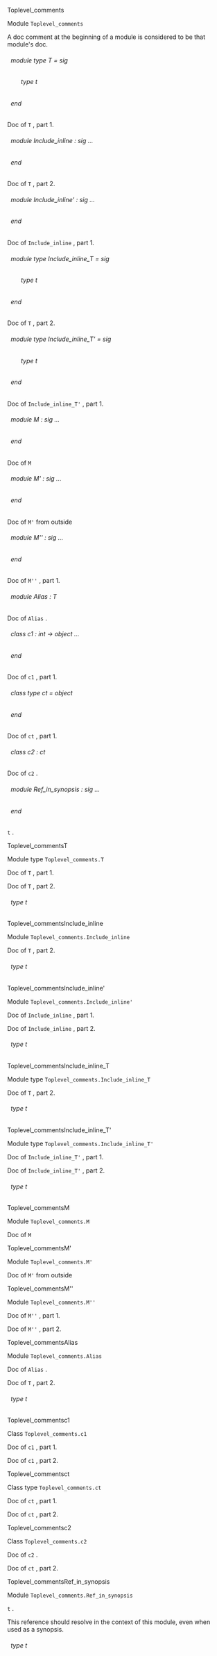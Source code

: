 Toplevel_comments

 Module  `` Toplevel_comments `` 


A doc comment at the beginning of a module is considered to be that module's doc.

<a id="module-type-T"></a>
###### &nbsp; module type T = sig

<a id="type-t"></a>
###### &nbsp; &nbsp; &nbsp; &nbsp; type t



 ###### &nbsp; end

Doc of  `` T `` , part 1.




<a id="module-Include_inline"></a>
###### &nbsp; module Include_inline : sig ... 
 ###### &nbsp; end

Doc of  `` T `` , part 2.




<a id="module-Include_inline'"></a>
###### &nbsp; module Include_inline' : sig ... 
 ###### &nbsp; end

Doc of  `` Include_inline `` , part 1.




<a id="module-type-Include_inline_T"></a>
###### &nbsp; module type Include_inline_T = sig

<a id="type-t"></a>
###### &nbsp; &nbsp; &nbsp; &nbsp; type t



 ###### &nbsp; end

Doc of  `` T `` , part 2.




<a id="module-type-Include_inline_T'"></a>
###### &nbsp; module type Include_inline_T' = sig

<a id="type-t"></a>
###### &nbsp; &nbsp; &nbsp; &nbsp; type t



 ###### &nbsp; end

Doc of  `` Include_inline_T' `` , part 1.




<a id="module-M"></a>
###### &nbsp; module M : sig ... 
 ###### &nbsp; end

Doc of  `` M `` 




<a id="module-M'"></a>
###### &nbsp; module M' : sig ... 
 ###### &nbsp; end

Doc of  `` M' ``  from outside




<a id="module-M''"></a>
###### &nbsp; module M'' : sig ... 
 ###### &nbsp; end

Doc of  `` M'' `` , part 1.




<a id="module-Alias"></a>
###### &nbsp; module Alias : T

Doc of  `` Alias `` .




<a id="class-c1"></a>
###### &nbsp; class  c1 : int -> object ... 
 ###### &nbsp; end

Doc of  `` c1 `` , part 1.




<a id="class-type-ct"></a>
###### &nbsp; class type  ct = object

 ###### &nbsp; end

Doc of  `` ct `` , part 1.




<a id="class-c2"></a>
###### &nbsp; class  c2 : ct

Doc of  `` c2 `` .




<a id="module-Ref_in_synopsis"></a>
###### &nbsp; module Ref_in_synopsis : sig ... 
 ###### &nbsp; end

 `` t `` .



Toplevel_commentsT

 Module type  `` Toplevel_comments.T `` 


Doc of  `` T `` , part 1.



Doc of  `` T `` , part 2.

<a id="type-t"></a>
###### &nbsp; type t


Toplevel_commentsInclude_inline

 Module  `` Toplevel_comments.Include_inline `` 


Doc of  `` T `` , part 2.

<a id="type-t"></a>
###### &nbsp; type t


Toplevel_commentsInclude_inline'

 Module  `` Toplevel_comments.Include_inline' `` 


Doc of  `` Include_inline `` , part 1.



Doc of  `` Include_inline `` , part 2.

<a id="type-t"></a>
###### &nbsp; type t


Toplevel_commentsInclude_inline_T

 Module type  `` Toplevel_comments.Include_inline_T `` 


Doc of  `` T `` , part 2.

<a id="type-t"></a>
###### &nbsp; type t


Toplevel_commentsInclude_inline_T'

 Module type  `` Toplevel_comments.Include_inline_T' `` 


Doc of  `` Include_inline_T' `` , part 1.



Doc of  `` Include_inline_T' `` , part 2.

<a id="type-t"></a>
###### &nbsp; type t


Toplevel_commentsM

 Module  `` Toplevel_comments.M `` 


Doc of  `` M `` 


Toplevel_commentsM'

 Module  `` Toplevel_comments.M' `` 


Doc of  `` M' ``  from outside


Toplevel_commentsM''

 Module  `` Toplevel_comments.M'' `` 


Doc of  `` M'' `` , part 1.



Doc of  `` M'' `` , part 2.


Toplevel_commentsAlias

 Module  `` Toplevel_comments.Alias `` 


Doc of  `` Alias `` .



Doc of  `` T `` , part 2.

<a id="type-t"></a>
###### &nbsp; type t


Toplevel_commentsc1

 Class  `` Toplevel_comments.c1 `` 


Doc of  `` c1 `` , part 1.



Doc of  `` c1 `` , part 2.


Toplevel_commentsct

 Class type  `` Toplevel_comments.ct `` 


Doc of  `` ct `` , part 1.



Doc of  `` ct `` , part 2.


Toplevel_commentsc2

 Class  `` Toplevel_comments.c2 `` 


Doc of  `` c2 `` .



Doc of  `` ct `` , part 2.


Toplevel_commentsRef_in_synopsis

 Module  `` Toplevel_comments.Ref_in_synopsis `` 


 `` t `` .



This reference should resolve in the context of this module, even when used as a synopsis.

<a id="type-t"></a>
###### &nbsp; type t

